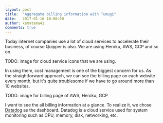 ```yaml
---
layout: post
title:  "Aggregate billing information with Tumugi"
date:   2017-01-16 10:00:00
author: kamatama41
comments: true
---
```


Today internet companies use a lot of cloud services to accelerate their business, of course Quipper is also.
We are using Heroku, AWS, GCP and so on. 

TODO: image for cloud service icons that we are using.

In using them, cost management is one of the biggest concern for us.
As the straightforward approach, we can see the billing page on each website every month,
but it's quite troublesome if we have to go around more than 10 websites.

TODO: image for billing page of AWS, Heroku, GCP

I want to see the all billing information at a glance.
To realize it, we chose [Datadog](https://www.datadoghq.com/) as the dashboard. 
Datadog is a cloud service used for system monitoring such as CPU, memory, disk, networking, etc.

